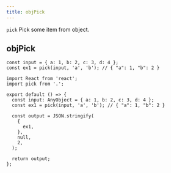 ```yaml
---
title: objPick
---
```


`pick` Pick some item from object.

## objPick

```tsx | pure
const input = { a: 1, b: 2, c: 3, d: 4 };
const ex1 = pick(input, 'a', 'b'); // { "a": 1, "b": 2 }
```

```tsx
import React from 'react';
import pick from '.';

export default () => {
  const input: AnyObject = { a: 1, b: 2, c: 3, d: 4 };
  const ex1 = pick(input, 'a', 'b'); // { "a": 1, "b": 2 }

  const output = JSON.stringify(
    {
      ex1,
    },
    null,
    2,
  );

  return output;
};
```
